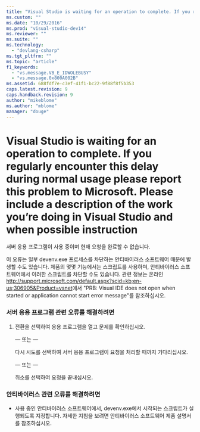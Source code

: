 ```yaml
---
title: "Visual Studio is waiting for an operation to complete. If you regularly encounter this delay during normal usage please report this problem to Microsoft. Please include a description of the work you’re doing in Visual Studio and when possible instruction | Microsoft Docs"
ms.custom: ""
ms.date: "10/29/2016"
ms.prod: "visual-studio-dev14"
ms.reviewer: ""
ms.suite: ""
ms.technology: 
  - "devlang-csharp"
ms.tgt_pltfrm: ""
ms.topic: "article"
f1_keywords: 
  - "vs.message.VB_E_IDWOLEBUSY"
  - "vs.message.0x800A002B"
ms.assetid: 688fdf7e-c3ef-41f1-bc22-9f88f8f5b353
caps.latest.revision: 9
caps.handback.revision: 9
author: "mikeblome"
ms.author: "mblome"
manager: "douge"
---
```

# Visual Studio is waiting for an operation to complete. If you regularly encounter this delay during normal usage please report this problem to Microsoft. Please include a description of the work you’re doing in Visual Studio and when possible instruction
서버 응용 프로그램이 사용 중이며 현재 요청을 완료할 수 없습니다.  
  
 이 오류는 일부 devenv.exe 프로세스를 차단하는 안티바이러스 소프트웨어 때문에 발생할 수도 있습니다.  제품의 몇몇 기능에서는 스크립트를 사용하며, 안티바이러스 소프트웨어에서 이러한 스크립트를 차단할 수도 있습니다.  관련 정보는 온라인 [http:\/\/support.microsoft.com\/default.aspx?scid\=kb;en\-us;306905&Product\=vsnet](http://support.microsoft.com/default.aspx?scid=kb;en-us;306905&Product=vsnet)에서 "PRB: Visual IDE does not open when started or application cannot start error message"를 참조하십시오.  
  
### 서버 응용 프로그램 관련 오류를 해결하려면  
  
1.  전환을 선택하여 응용 프로그램을 열고 문제를 확인하십시오.  
  
     — 또는 —  
  
     다시 시도를 선택하여 서버 응용 프로그램이 요청을 처리할 때까지 기다리십시오.  
  
     — 또는 —  
  
     취소를 선택하여 요청을 끝내십시오.  
  
### 안티바이러스 관련 오류를 해결하려면  
  
-   사용 중인 안티바이러스 소프트웨어에서, devenv.exe에서 시작되는 스크립트가 실행되도록 지정합니다.  자세한 지침을 보려면 안티바이러스 소프트웨어 제품 설명서를 참조하십시오.